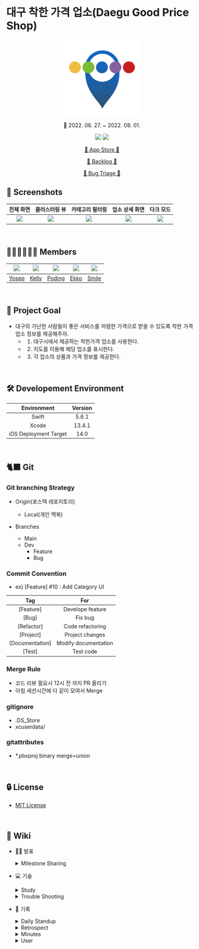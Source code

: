 # 대구 착한 가격 업소(Daegu Good Price Shop)

<div align="center">

<img width=200 src="./DaeguGoodPriceShop/DaeguGoodPriceShop/Application/Assets.xcassets/AppIcon.appiconset/ios-marketing.png">

📆 2022. 06. 27. ~ 2022. 08. 01.

[<img src="https://img.shields.io/badge/Swift-5.6-orange?">](https://developer.apple.com/kr/swift/) [<img src="https://img.shields.io/badge/Xcode-13.4.1-blue?">](https://developer.apple.com/kr/xcode/)

[🍎 App Store 🔗](https://apps.apple.com/kr/app/%EB%8C%80%EA%B5%AC-%EC%B0%A9%ED%95%9C-%EA%B0%80%EA%B2%A9/id1635261511)

[📝 Backlog 🔗](https://docs.google.com/spreadsheets/d/10dH_feUyT_s5QlPby3LHyp4hUPRvkOa6jhzRZxptmps/edit?usp=sharing)

[🐛 Bug Triage 🔗](https://docs.google.com/spreadsheets/d/11Mz-w7SNF2TEhnLi5FGQk0WZD6zx26BN7Qvt-uAfrbw/edit#gid=0)

</div>

## 📱 Screenshots

|전체 화면|클러스터링 뷰|카테고리 필터링|업소 상세 화면|다크 모드|
|:-:|:-:|:-:|:-:|:-:|
|<img src="https://user-images.githubusercontent.com/81242125/182276203-fad898c1-66e5-435c-83df-cdd49225e2c0.png">|<img src="https://user-images.githubusercontent.com/81242125/182276214-fdc7dd61-b540-49d8-b3f4-e727d7b7eeef.png">|<img src="https://user-images.githubusercontent.com/81242125/182276226-77e9e09d-fc92-4972-b3e2-66961eba68ad.png">|<img src="https://user-images.githubusercontent.com/81242125/182276228-7779f44f-25f5-4b5a-8d73-cc390b4c5be8.png">|<img src="https://user-images.githubusercontent.com/81242125/182276789-1d9d1ad1-a397-4419-8f96-72a65a56605d.png">|

<br>

## 🧑🏻‍💻👩🏻‍💻 Members

|<img src="https://github.com/pis3120.png">|<img src="https://github.com/Kelly-Chui.png">|<img src="https://github.com/Yeongwoo-Poding.png">|<img src="https://github.com/imparang.png">|<img src="https://github.com/sustainable-git.png">|
|:-:|:-:|:-:|:-:|:-:|
|[Yosep](https://github.com/pis3120)|[Kelly](https://github.com/Kelly-Chui)|[Poding](https://github.com/Yeongwoo-Poding)|[Ekko](https://github.com/imparang)|[Smile](https://github.com/sustainable-git)|

<br>

## 🎯 Project Goal

- 대구의 가난한 사람들이 좋은 서비스를 저렴한 가격으로 받을 수 있도록 착한 가격 업소 정보를 제공해주자.
  - 1. 대구시에서 제공하는 착한가격 업소를 사용한다.
  - 2. 지도를 이용해 해당 업소를 표시한다.
  - 3. 각 업소의 상품과 가격 정보를 제공한다.

<br>

## 🛠 Developement Environment

|Environment|Version|
|:-:|:-:|
|Swift|5.6.1|
|Xcode|13.4.1|
|iOS Deployment Target|14.0|

<br>

## 🐈‍⬛ Git

### Git branching Strategy

- Origin(포스텍 레포지토리)
  - Local(개인 맥북)

- Branches
  - Main
  - Dev
    - Feature
    - Bug

### Commit Convention

- ex) [Feature] #10 : Add Category UI

|Tag|For|
|:-:|:-:|
|[Feature]|Develope feature|
|[Bug]|Fix bug|
|[Refactor]|Code refactoring|
|[Project]|Project changes|
|[Documentation]|Modify documentation|
|[Test]|Test code|

### Merge Rule

- 코드 리뷰 필요시 12시 전 까지 PR 올리기
- 아침 세션시간에 다 같이 모여서 Merge

### gitignore

- .DS_Store
- xcuserdata/

### gitattributes

- *.pbxproj binary merge=union

<br>

## 🔒 License

- [MIT License](./LICENSE)

<br>

## 📖 Wiki

- 🙋‍♂️ 발표

    <details>
        <summary> Milestone Sharing </summary>

    - [2022.06.29.](https://github.com/DeveloperAcademy-POSTECH/MC3-Team15-DaeguGoodPriceShop/wiki/2022.06.29.-마일스톤-공유)
    - [2022.07.01.](https://github.com/DeveloperAcademy-POSTECH/MC3-Team15-DaeguGoodPriceShop/wiki/2022.07.01.-마일스톤-공유)
    - [2022.07.08.](https://github.com/DeveloperAcademy-POSTECH/MC3-Team15-DaeguGoodPriceShop/wiki/2022.07.08.-마일스톤-공유)
    - [2022.07.21.](https://github.com/DeveloperAcademy-POSTECH/MC3-Team15-DaeguGoodPriceShop/wiki/Sprint-1)

    </details>

- 💻 기술

    <details>
        <summary> Study </summary>

    - [Swift event handling](https://github.com/DeveloperAcademy-POSTECH/MC3-Team15-DaeguGoodPriceShop/wiki/Swift-event-handling)
    - [Swift concurrency](https://github.com/DeveloperAcademy-POSTECH/MC3-Team15-DaeguGoodPriceShop/wiki/Swift-concurrency)
    - [MVC](https://github.com/DeveloperAcademy-POSTECH/MC3-Team15-DaeguGoodPriceShop/wiki/MVC)
    - [Repository Pattern](https://github.com/DeveloperAcademy-POSTECH/MC3-Team15-DaeguGoodPriceShop/wiki/Repository-Pattern)

    </details>

    <details>
        <summary> Trouble Shooting </summary>

    - [Clustering을 멈추자](https://github.com/DeveloperAcademy-POSTECH/MC3-Team15-DaeguGoodPriceShop/wiki/Clustering을-멈추자)
    - [시뮬레이터가 없어졌다](https://github.com/DeveloperAcademy-POSTECH/MC3-Team15-DaeguGoodPriceShop/wiki/Apple-Academy-내-다른-그룹을-코칭하다가-발견한-문제)
    - [공공 데이터의 좌표 구하기](https://github.com/DeveloperAcademy-POSTECH/MC3-Team15-DaeguGoodPriceShop/wiki/공공-데이터의-좌표-구하기)
    - [공공 데이터의 좌표 구하기 2](https://github.com/DeveloperAcademy-POSTECH/MC3-Team15-DaeguGoodPriceShop/wiki/%EA%B3%B5%EA%B3%B5-%EB%8D%B0%EC%9D%B4%ED%84%B0%EC%9D%98-%EC%A2%8C%ED%91%9C-%EA%B5%AC%ED%95%98%EA%B8%B02)

    </details>

- 🎥 기록

    <details>
        <summary> Daily Standup </summary>

    - [2022.06.28.](https://github.com/DeveloperAcademy-POSTECH/MC3-Team15-DaeguGoodPriceShop/wiki/2022.06.28.-Daily-Standup)
    - [2022.06.29.](https://github.com/DeveloperAcademy-POSTECH/MC3-Team15-DaeguGoodPriceShop/wiki/2022.06.29.-Daily-Standup)
    - [2022.06.30.](https://github.com/DeveloperAcademy-POSTECH/MC3-Team15-DaeguGoodPriceShop/wiki/2022.06.30.-Daily-Standup)
    - [2022.07.01.](https://github.com/DeveloperAcademy-POSTECH/MC3-Team15-DaeguGoodPriceShop/wiki/2022.07.01.-Daily-Standup)
    - [2022.07.04.](https://github.com/DeveloperAcademy-POSTECH/MC3-Team15-DaeguGoodPriceShop/wiki/2022.07.04.-Daily-Standup)
    - [2022.07.05.](https://github.com/DeveloperAcademy-POSTECH/MC3-Team15-DaeguGoodPriceShop/wiki/2022.07.05.-Daily-Standup)
    - [2022.07.06.](https://github.com/DeveloperAcademy-POSTECH/MC3-Team15-DaeguGoodPriceShop/wiki/2022.07.06.-Daily-Standup)
    - [2022.07.07.](https://github.com/DeveloperAcademy-POSTECH/MC3-Team15-DaeguGoodPriceShop/wiki/2022.07.07.-Daily-StandUp)
    - [2022.07.08.](https://github.com/DeveloperAcademy-POSTECH/MC3-Team15-DaeguGoodPriceShop/wiki/2022.07.08.-Daily-Standup)
    - [2022.07.11.](https://github.com/DeveloperAcademy-POSTECH/MC3-Team15-DaeguGoodPriceShop/wiki/2022.07.11.-Daily-Standup)
    - [2022.07.12.](https://github.com/DeveloperAcademy-POSTECH/MC3-Team15-DaeguGoodPriceShop/wiki/2022.07.12.-Daily-Standup)
    - [2022.07.13.](https://github.com/DeveloperAcademy-POSTECH/MC3-Team15-DaeguGoodPriceShop/wiki/2022.07.13.-Daily-Standup)
    - [2022.07.14.](https://github.com/DeveloperAcademy-POSTECH/MC3-Team15-DaeguGoodPriceShop/wiki/2022.07.14.-Daily-Standup)
    - [2022.07.26.](https://github.com/DeveloperAcademy-POSTECH/MC3-Team15-DaeguGoodPriceShop/wiki/2022.07.26.-Daily-Standup)
    - [2022.07.27.](https://github.com/DeveloperAcademy-POSTECH/MC3-Team15-DaeguGoodPriceShop/wiki/2022.07.27.-Daily-Standup)
    - [2022.07.28.](https://github.com/DeveloperAcademy-POSTECH/MC3-Team15-DaeguGoodPriceShop/wiki/2022.07.28.-Daily-Standup)
    - [2022.07.29.](https://github.com/DeveloperAcademy-POSTECH/MC3-Team15-DaeguGoodPriceShop/wiki/2022.07.29.-Daily-Standup)

    </details>

    <details>
        <summary> Retrospect </summary>

    - [2022.07.14.](https://github.com/DeveloperAcademy-POSTECH/MC3-Team15-DaeguGoodPriceShop/wiki/2022.07.14.-Sprint-회고)
    - [2022.07.21.](https://github.com/DeveloperAcademy-POSTECH/MC3-Team15-DaeguGoodPriceShop/wiki/Sprint-1)
    - [2022.08.02.](https://github.com/DeveloperAcademy-POSTECH/MC3-Team15-DaeguGoodPriceShop/wiki/2022.08.02.-Sprint2-회고)

    </details>

    <details>
        <summary> Minutes </summary>

    - [기초 자료조사(업종, 디자인 컬러)](https://github.com/DeveloperAcademy-POSTECH/MC3-Team15-DaeguGoodPriceShop/wiki/기초-자료조사(업종,-디자인-컬러))
    - [2022.06.29.](https://github.com/DeveloperAcademy-POSTECH/MC3-Team15-DaeguGoodPriceShop/wiki/2022.06.29.-회의록)
    - [2022.06.30.](https://github.com/DeveloperAcademy-POSTECH/MC3-Team15-DaeguGoodPriceShop/wiki/2022.06.30.-회의록)
    - [2022.07.01.](https://github.com/DeveloperAcademy-POSTECH/MC3-Team15-DaeguGoodPriceShop/wiki/2022.07.01.-회의록)
    - [2022.07.04.](https://github.com/DeveloperAcademy-POSTECH/MC3-Team15-DaeguGoodPriceShop/wiki/2022.07.04.-회의록)
    - [2022.07.06.](https://github.com/DeveloperAcademy-POSTECH/MC3-Team15-DaeguGoodPriceShop/wiki/2022.07.06.-회의록)
    </details>

    <details>
        <summary> User </summary>

    - [감자바위 현장 답사](https://github.com/DeveloperAcademy-POSTECH/MC3-Team15-DaeguGoodPriceShop/wiki/2022.07.04-감자바위-현장-답사-결과)
    </details>
